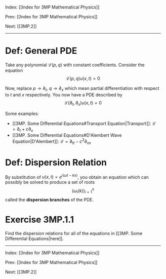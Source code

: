 Index: [[Index for 3MP Mathematical Physics]]

Prev: [[Index for 3MP Mathematical Physics]]

Next: [[3MP.2]]

---

# Def: General PDE
Take any polynomial $\mathcal{L}(p,q)$ with constant coefficients. Consider the equation
$$\mathcal{L}(p,q)u(x,t)=0$$

Now, replace $p\to \partial_t$, $q\to\partial_x$ which mean partial differentiation with respect to $t$ and $x$ respectively. You now have a PDE described by $$\mathcal{L}(\partial_t,\partial_x)u(x,t)=0$$

Some examples:
* [[3MP. Some Differential Equations#Transport Equation|Transport]]: $\mathcal{L}=\partial_t+c\partial_x$
* [[3MP. Some Differential Equations#D'Alembert Wave Equation|D'Alembert]]: $\mathcal{L}=\partial_{tt}-c^2\partial_{xx}$

# Def: Dispersion Relation
By substitution of $u(x,t)=e^{i(\omega t-kx)}$, you obtain an equation which can possibly be solved to produce a set of roots $$\left(\omega_i(k)\right)_{i=1}^n$$ called the **dispersion branches** of the PDE.

# Exercise 3MP.1.1
Find the dispersion relations for all of the equations in [[3MP. Some Differential Equations|here]].

---

Index: [[Index for 3MP Mathematical Physics]]

Prev: [[Index for 3MP Mathematical Physics]]

Next: [[3MP.2]]